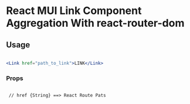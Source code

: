 # React MUI Link Component Aggregation With react-router-dom

## Usage

```jsx

<Link href="path_to_link">LINK</Link>


```

### Props

```

 // href {String} ==> React Route Pats 

```
  
